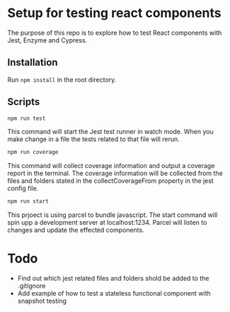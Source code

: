 # Setup for testing react components

The purpose of this repo is to explore how to test React components with Jest, Enzyme and Cypress.

## Installation
Run `npm install` in the root directory.

## Scripts

```bash
npm run test
```
This command will start the Jest test runner in watch mode. When you make change in a file the tests related to that file will rerun.
&nbsp;

```bash
npm run coverage
```
This command will collect coverage information and output a coverage report in the terminal. The coverage information will be collected from the files and folders stated in the collectCoverageFrom property in the jest config file.
&nbsp;

```bash
npm run start
```
This prjoect is using parcel to bundle javascript. The start command will spin upp a development server at localhost:1234. Parcel will listen to changes and update the effected components.
&nbsp;

# Todo
* Find out which jest related files and folders shold be added to the .gitignore
* Add example of how to test a stateless functional component with snapshot testing